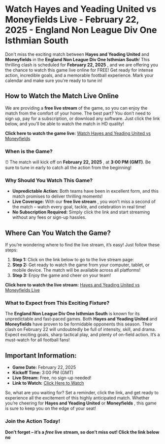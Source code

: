 # Watch Hayes and Yeading United vs Moneyfields Live - February 22, 2025 - England Non League Div One Isthmian South

Don't miss the exciting match between **Hayes and Yeading United** and **Moneyfields** in the **England Non League Div One Isthmian South**! This thrilling clash is scheduled for **February 22, 2025** , and we are offering you the chance to watch this game live online for FREE! Get ready for intense action, incredible goals, and a memorable football experience. Mark your calendar and make sure you're ready to tune in!

## How to Watch the Match Live Online

We are providing a **free live stream** of the game, so you can enjoy the match from the comfort of your home. The best part? You don’t need to sign up, pay for a subscription, or download any software. Just click the link below, and you’ll be able to watch the match in HD quality!

**Click here to watch the game live:** [Watch Hayes and Yeading United vs Moneyfields](https://tinyurl.com/livestreamfreeo?st=Hayes+and++Yeading+United+vs+Moneyfields&si=gh)

### When is the Game?

⏰ The match will kick off on **February 22, 2025** , at **3:00 PM (GMT)**. Be sure to tune in early to catch all the action from the beginning!

### Why Should You Watch This Game?

- **Unpredictable Action:** Both teams have been in excellent form, and this match promises to deliver thrilling moments!
- **Live Coverage:** With our **free live stream** , you won’t miss a second of the match – watch every goal, tackle, and celebration in real time!
- **No Subscription Required:** Simply click the link and start streaming without any fees or sign-up hassles.

## Where Can You Watch the Game?

If you’re wondering where to find the live stream, it’s easy! Just follow these steps:

1. **Step 1:** Click on the link below to go to the live stream page:
2. **Step 2:** Get ready to watch the game from your computer, tablet, or mobile device. The match will be available across all platforms!
3. **Step 3:** Enjoy the game and cheer on your team!

**Click here to watch the live stream:** [Hayes and Yeading United vs Moneyfields Live](https://tinyurl.com/livestreamfreeo?st=Hayes+and++Yeading+United+vs+Moneyfields&si=gh)

### What to Expect from This Exciting Fixture?

The **England Non League Div One Isthmian South** is known for its unpredictable and fast-paced games. Both **Hayes and Yeading United** and **Moneyfields** have proven to be formidable opponents this season. Their clash on February 22 will undoubtedly be full of intensity, skill, and drama. Expect exciting goals, sharp tactical play, and plenty of on-field action. It’s a must-watch for all football fans!

## Important Information:

- **Game Date:** February 22, 2025
- **Kickoff Time:** 3:00 PM (GMT)
- **Live Stream:** Free, no sign-up needed!
- **Link to Watch:** [Click Here to Watch](https://tinyurl.com/livestreamfreeo?st=Hayes+and++Yeading+United+vs+Moneyfields&si=gh)

So, what are you waiting for? Set a reminder, click the link, and get ready to experience all the excitement of this highly anticipated match. Whether you’re cheering for **Hayes and Yeading United** or **Moneyfields** , this game is sure to keep you on the edge of your seat!

### Join the Action Today!

**Don’t forget – it’s a _free_ live stream, so don’t miss out! Click the link below no**
